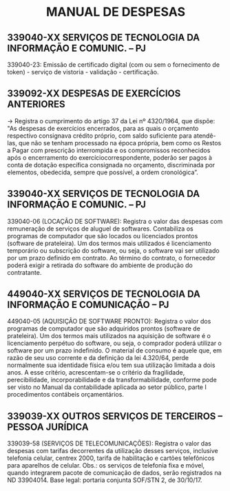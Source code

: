 # <center>**MANUAL DE DESPESAS**</center>

## **339040-XX SERVIÇOS DE TECNOLOGIA DA INFORMAÇÃO E COMUNIC. – PJ**
339040-23: Emissão de certificado digital (com ou sem o fornecimento de token) - serviço de vistoria - validação - certificação.



## **339092-XX DESPESAS DE EXERCÍCIOS ANTERIORES**

-> Registra o cumprimento do artigo 37 da Lei nº 4320/1964, que dispõe: "As despesas de exercícios encerrados, para as quais o orçamento respectivo consignava crédito próprio, com saldo suficiente para atendê-las, que não se tenham processado na época própria, bem como os Restos a Pagar com prescrição interrompida e os compromissos reconhecidos após o encerramento do exercíciocorrespondente, poderão ser pagos à conta de dotação específica consignada no orçamento, discriminada por elementos, obedecida, sempre que possível, a ordem cronológica”.




## **339040-XX SERVIÇOS DE TECNOLOGIA DA INFORMAÇÃO E COMUNIC. – PJ**
339040-06 (LOCAÇÃO DE SOFTWARE): Registra o valor das despesas com remuneração de serviços de aluguel de softwares. Contabiliza os programas de computador que são locados ou licenciados prontos (software de prateleira). Um dos termos mais utilizados é licenciamento temporário ou subscrição do software, ou seja, o software vai ser utilizado por um prazo definido em contrato. Ao término do contrato, o fornecedor poderá exigir a retirada do software do ambiente de produção do contratante.



## **449040-XX SERVIÇOS DE TECNOLOGIA DA INFORMAÇÃO E COMUNICAÇÃO – PJ**
449040-05 (AQUISIÇÃO DE SOFTWARE PRONTO): Registra o valor dos programas de computador que são adquiridos prontos (software de prateleira). Um dos termos mais utilizados na aquisição de software é o licenciamento perpétuo do software, ou seja, o comprador poderá utilizar o software por um prazo indefinido. O material de consumo é aquele que, em razão de seu uso corrente e da definição da lei 4.320/64, perde normalmente sua identidade física e/ou tem sua utilização limitada a dois anos. A esse critério, acrescentam-se o critério da fragilidade, perecibilidade, incorporabilidade e da transformabilidade, conforme pode ser visto no Manual da contabilidade aplicada ao setor público, parte I procedimentos contábeis orçamentários.

## **339039-XX OUTROS SERVIÇOS DE TERCEIROS – PESSOA JURÍDICA**
339039-58 (SERVIÇOS DE TELECOMUNICAÇÕES): Registra o valor das despesas com tarifas decorrentes da utilização desses serviços, inclusive telefonia celular, centrex 2000, tarifa de habilitação e cartões telefônicos para aparelhos de celular. Obs.: os serviços de telefonia fixa e móvel, quando integrarem pacote de comunicação de dados, serão registrados na ND 33904014. Base legal: portaria conjunta SOF/STN 2, de 30/10/17.
